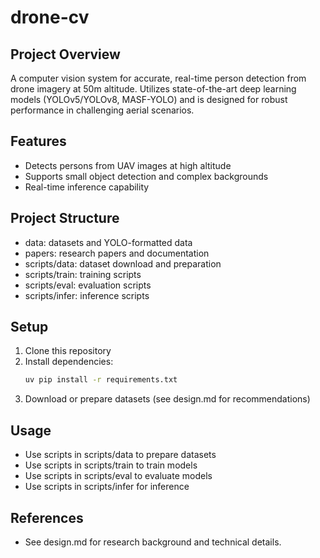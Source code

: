 # drone-cv

## Project Overview
A computer vision system for accurate, real-time person detection from drone imagery at 50m altitude. Utilizes state-of-the-art deep learning models (YOLOv5/YOLOv8, MASF-YOLO) and is designed for robust performance in challenging aerial scenarios.

## Features
- Detects persons from UAV images at high altitude
- Supports small object detection and complex backgrounds
- Real-time inference capability

## Project Structure
- data: datasets and YOLO-formatted data
- papers: research papers and documentation
- scripts/data: dataset download and preparation
- scripts/train: training scripts
- scripts/eval: evaluation scripts
- scripts/infer: inference scripts

## Setup
1. Clone this repository
2. Install dependencies:
   ```bash
   uv pip install -r requirements.txt
   ```
3. Download or prepare datasets (see design.md for recommendations)

## Usage
- Use scripts in scripts/data to prepare datasets
- Use scripts in scripts/train to train models
- Use scripts in scripts/eval to evaluate models
- Use scripts in scripts/infer for inference

## References
- See design.md for research background and technical details.